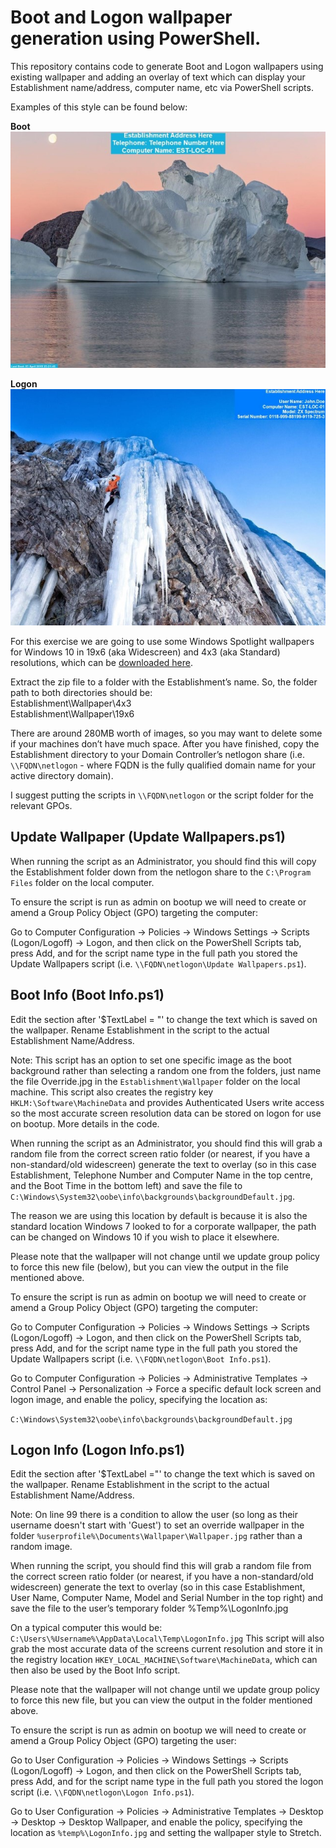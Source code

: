 # Boot and Logon wallpaper generation using PowerShell.
This repository contains code to generate Boot and Logon wallpapers using existing wallpaper and adding an overlay of text which can display your Establishment name/address, computer name, etc via PowerShell scripts.

Examples of this style can be found below:

**Boot**<br>![](Readme/backgroundDefault.jpg)

**Logon**<br>![](Readme/LogonInfo.jpg)

For this exercise we are going to use some Windows Spotlight wallpapers for Windows 10 in 19x6 (aka Widescreen) and 4x3 (aka Standard) resolutions, which can be [downloaded here](https://drive.google.com/open?id=1Sr4ZWIJtStYvWMOky2gFNi6r78Lp3wY4).

Extract the zip file to a folder with the Establishment’s name. So, the folder path to both directories should be:<br>
Establishment\Wallpaper\4x3<br>
Establishment\Wallpaper\19x6

There are around 280MB worth of images, so you may want to delete some if your machines don’t have much space. After you have finished, copy the Establishment directory to your Domain Controller’s netlogon share (i.e. `\\FQDN\netlogon` - where FQDN is the fully qualified domain name for your active directory domain).

I suggest putting the scripts in `\\FQDN\netlogon` or the script folder for the relevant GPOs.

## Update Wallpaper (Update Wallpapers.ps1)

When running the script as an Administrator, you should find this will copy the Establishment folder down from the netlogon share to the `C:\Program Files` folder on the local computer.

To ensure the script is run as admin on bootup we will need to create or amend a Group Policy Object (GPO) targeting the computer:

Go to Computer Configuration -> Policies -> Windows Settings -> Scripts (Logon/Logoff) -> Logon, and then click on the PowerShell Scripts tab, press Add, and for the script name type in the full path you stored the Update Wallpapers script (i.e. `\\FQDN\netlogon\Update Wallpapers.ps1`).

## Boot Info (Boot Info.ps1)

Edit the section after '$TextLabel = "' to change the text which is saved on the wallpaper.
Rename Establishment in the script to the actual Establishment Name/Address.

Note: This script has an option to set one specific image as the boot background rather than selecting a random one from the folders, just name the file Override.jpg in the `Establishment\Wallpaper` folder on the local machine. This script also creates the registry key `HKLM:\Software\MachineData` and provides Authenticated Users write access so the most accurate screen resolution data can be stored on logon for use on bootup. More details in the code.

When running the script as an Administrator, you should find this will grab a random file from the correct screen ratio folder (or nearest, if you have a non-standard/old widescreen) generate the text to overlay (so in this case Establishment, Telephone Number and Computer Name in the top centre, and the Boot Time in the bottom left) and save the file to `C:\Windows\System32\oobe\info\backgrounds\backgroundDefault.jpg`.

The reason we are using this location by default is because it is also the standard location Windows 7 looked to for a corporate wallpaper, the path can be changed on Windows 10 if you wish to place it elsewhere.

Please note that the wallpaper will not change until we update group policy to force this new file (below), but you can view the output in the file mentioned above.

To ensure the script is run as admin on bootup we will need to create or amend a Group Policy Object (GPO) targeting the computer:

Go to Computer Configuration -> Policies -> Windows Settings -> Scripts (Logon/Logoff) -> Logon, and then click on the PowerShell Scripts tab, press Add, and for the script name type in the full path you stored the Update Wallpapers script (i.e. `\\FQDN\netlogon\Boot Info.ps1`).

Go to Computer Configuration -> Policies -> Administrative Templates -> Control Panel -> Personalization -> Force a specific default lock screen and logon image, and enable the policy, specifying the location as:

`C:\Windows\System32\oobe\info\backgrounds\backgroundDefault.jpg`

## Logon Info (Logon Info.ps1)

Edit the section after '$TextLabel ="' to change the text which is saved on the wallpaper.
Rename Establishment in the script to the actual Establishment Name/Address.

Note: On line 99 there is a condition to allow the user (so long as their username doesn't start with 'Guest') to set an override wallpaper in the folder `%userprofile%\Documents\Wallpaper\Wallpaper.jpg` rather than a random image.

When running the script, you should find this will grab a random file from the correct screen ratio folder (or nearest, if you have a non-standard/old widescreen) generate the text to overlay (so in this case Establishment, User Name, Computer Name, Model and Serial Number in the top right) and save the file to the user’s temporary folder %Temp%\LogonInfo.jpg

On a typical computer this would be: `C:\Users\%Username%\AppData\Local\Temp\LogonInfo.jpg`
This script will also grab the most accurate data of the screens current resolution and store it in the registry location `HKEY_LOCAL_MACHINE\Software\MachineData`, which can then also be used by the Boot Info script.

Please note that the wallpaper will not change until we update group policy to force this new file, but you can view the output in the folder mentioned above.

To ensure the script is run as admin on bootup we will need to create or amend a Group Policy Object (GPO) targeting the user:

Go to User Configuration -> Policies -> Windows Settings -> Scripts (Logon/Logoff) -> Logon, and then click on the PowerShell Scripts tab, press Add, and for the script name type in the full path you stored the logon script (i.e. `\\FQDN\netlogon\Logon Info.ps1`).

Go to User Configuration -> Policies -> Administrative Templates -> Desktop -> Desktop -> Desktop Wallpaper, and enable the policy, specifying the location as `%temp%\LogonInfo.jpg` and setting the wallpaper style to Stretch.
